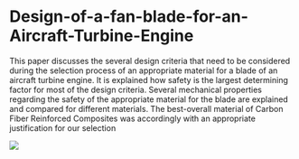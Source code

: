# Design-of-a-fan-blade-for-an-Aircraft-Turbine-Engine

This paper discusses the several design criteria that need to be considered during the selection
process of an appropriate material for a blade of an aircraft turbine engine. It is explained how
safety is the largest determining factor for most of the design criteria. Several mechanical
properties regarding the safety of the appropriate material for the blade are explained and
compared for different materials. The best-overall material of Carbon Fiber Reinforced
Composites was accordingly with an appropriate justification for our selection

![](Host-img/images.jpeg)

